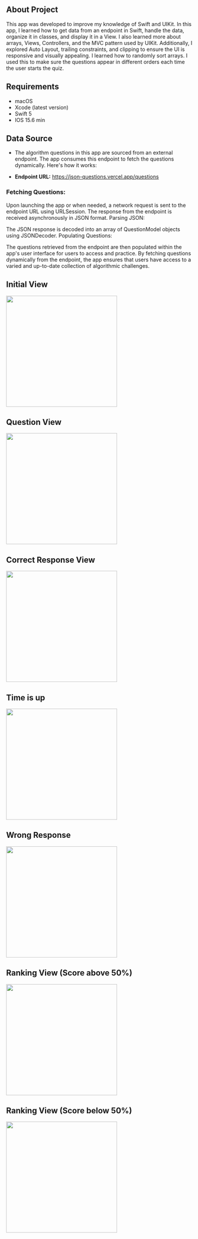 About Project
---
This app was developed to improve my knowledge of Swift and UIKit. In this app, I learned how to get data from an endpoint in Swift, handle the data, organize it in classes, and display it in a View. I also learned more about arrays, Views, Controllers, and the MVC pattern used by UIKit. Additionally, I explored Auto Layout, trailing constraints, and clipping to ensure the UI is responsive and visually appealing. I learned how to randomly sort arrays. I used this to make sure the questions appear in different orders each time the user starts the quiz.

Requirements
---
- macOS
- Xcode (latest version)
- Swift 5
- IOS 15.6 min

Data Source
---
- The algorithm questions in this app are sourced from an external endpoint. The app consumes this endpoint to fetch the questions dynamically. Here's how it works:

- **Endpoint URL:**  https://json-questions.vercel.app/questions

### Fetching Questions:

Upon launching the app or when needed, a network request is sent to the endpoint URL using URLSession.
The response from the endpoint is received asynchronously in JSON format.
Parsing JSON:

The JSON response is decoded into an array of QuestionModel objects using JSONDecoder.
Populating Questions:

The questions retrieved from the endpoint are then populated within the app's user interface for users to access and practice.
By fetching questions dynamically from the endpoint, the app ensures that users have access to a varied and up-to-date collection of algorithmic challenges.

Initial View
---
<img src="https://github.com/aduartee/quizDev/assets/103082913/efb15c6a-00cb-4a66-8343-97ea94d70da5" width="300">

Question View
---
<img src="https://github.com/aduartee/quizDev/assets/103082913/e1a58148-6f2e-4fdc-b750-3432d95a7dc2" width="300">

Correct Response View
---
<img src="https://github.com/aduartee/quizDev/assets/103082913/68699ccd-997b-40b8-a72c-03711a63a6d6" width="300">

Time is up
---
<img src="https://github.com/aduartee/quizDev/assets/103082913/c8dcc56a-9790-47de-9efb-f02074ca56ff" width="300">

Wrong Response
---
<img src="https://github.com/aduartee/quizDev/assets/103082913/d7feaca7-ab8c-445e-a836-ab0af003255a" width="300">

Ranking View (Score above 50%)
---
<img src="https://github.com/aduartee/quizDev/assets/103082913/624d0e4e-6479-4d5c-bcd5-f4183792586b" width="300">

Ranking View (Score below 50%)
---
<img src="https://github.com/aduartee/quizDev/assets/103082913/2aacd0e0-aefe-49e3-8526-96e5f3f6a711" width="300">




